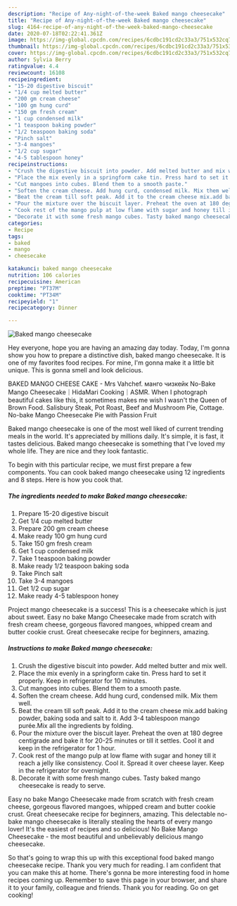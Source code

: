 ```yaml
---
description: "Recipe of Any-night-of-the-week Baked mango cheesecake"
title: "Recipe of Any-night-of-the-week Baked mango cheesecake"
slug: 4164-recipe-of-any-night-of-the-week-baked-mango-cheesecake
date: 2020-07-18T02:22:41.361Z
image: https://img-global.cpcdn.com/recipes/6cdbc191cd2c33a3/751x532cq70/baked-mango-cheesecake-recipe-main-photo.jpg
thumbnail: https://img-global.cpcdn.com/recipes/6cdbc191cd2c33a3/751x532cq70/baked-mango-cheesecake-recipe-main-photo.jpg
cover: https://img-global.cpcdn.com/recipes/6cdbc191cd2c33a3/751x532cq70/baked-mango-cheesecake-recipe-main-photo.jpg
author: Sylvia Berry
ratingvalue: 4.4
reviewcount: 16108
recipeingredient:
- "15-20 digestive biscuit"
- "1/4 cup melted butter"
- "200 gm cream cheese"
- "100 gm hung curd"
- "150 gm fresh cream"
- "1 cup condensed milk"
- "1 teaspoon baking powder"
- "1/2 teaspoon baking soda"
- "Pinch salt"
- "3-4 mangoes"
- "1/2 cup sugar"
- "4-5 tablespoon honey"
recipeinstructions:
- "Crush the digestive biscuit into powder. Add melted butter and mix well."
- "Place the mix evenly in a springform cake tin. Press hard to set it properly. Keep in refrigerator for 10 minutes."
- "Cut mangoes into cubes. Blend them to a smooth paste."
- "Soften the cream cheese. Add hung curd, condensed milk. Mix them well."
- "Beat the cream till soft peak. Add it to the cream cheese mix.add baking powder, baking soda and salt to it. Add 3-4 tablespoon mango purée.Mix all the ingredients by folding."
- "Pour the mixture over the biscuit layer. Preheat the oven at 180 degree centigrade and bake it for 20-25 minutes or till it settles. Cool it and keep in the refrigerator for 1 hour."
- "Cook rest of the mango pulp at low flame with sugar and honey till it reach a jelly like consistency. Cool it. Spread it over cheese layer. Keep in the refrigerator for overnight."
- "Decorate it with some fresh mango cubes. Tasty baked mango cheesecake is ready to serve."
categories:
- Recipe
tags:
- baked
- mango
- cheesecake

katakunci: baked mango cheesecake 
nutrition: 106 calories
recipecuisine: American
preptime: "PT37M"
cooktime: "PT34M"
recipeyield: "1"
recipecategory: Dinner

---
```



![Baked mango cheesecake](https://img-global.cpcdn.com/recipes/6cdbc191cd2c33a3/751x532cq70/baked-mango-cheesecake-recipe-main-photo.jpg)

Hey everyone, hope you are having an amazing day today. Today, I'm gonna show you how to prepare a distinctive dish, baked mango cheesecake. It is one of my favorites food recipes. For mine, I'm gonna make it a little bit unique. This is gonna smell and look delicious.

BAKED MANGO CHEESE CAKE - Mrs Vahchef. манго чизкейк No-Bake Mango Cheesecake｜HidaMari Cooking｜ASMR. When I photograph beautiful cakes like this, it sometimes makes me wish I wasn&#39;t the Queen of Brown Food. Salisbury Steak, Pot Roast, Beef and Mushroom Pie, Cottage. No-bake Mango Cheesecake Pie with Passion Fruit

Baked mango cheesecake is one of the most well liked of current trending meals in the world. It's appreciated by millions daily. It's simple, it is fast, it tastes delicious. Baked mango cheesecake is something that I've loved my whole life. They are nice and they look fantastic.


To begin with this particular recipe, we must first prepare a few components. You can cook baked mango cheesecake using 12 ingredients and 8 steps. Here is how you cook that.

<!--inarticleads1-->

##### The ingredients needed to make Baked mango cheesecake:

1. Prepare 15-20 digestive biscuit
1. Get 1/4 cup melted butter
1. Prepare 200 gm cream cheese
1. Make ready 100 gm hung curd
1. Take 150 gm fresh cream
1. Get 1 cup condensed milk
1. Take 1 teaspoon baking powder
1. Make ready 1/2 teaspoon baking soda
1. Take Pinch salt
1. Take 3-4 mangoes
1. Get 1/2 cup sugar
1. Make ready 4-5 tablespoon honey


Project mango cheesecake is a success! This is a cheesecake which is just about sweet. Easy no bake Mango Cheesecake made from scratch with fresh cream cheese, gorgeous flavored mangoes, whipped cream and butter cookie crust. Great cheesecake recipe for beginners, amazing. 

<!--inarticleads2-->

##### Instructions to make Baked mango cheesecake:

1. Crush the digestive biscuit into powder. Add melted butter and mix well.
1. Place the mix evenly in a springform cake tin. Press hard to set it properly. Keep in refrigerator for 10 minutes.
1. Cut mangoes into cubes. Blend them to a smooth paste.
1. Soften the cream cheese. Add hung curd, condensed milk. Mix them well.
1. Beat the cream till soft peak. Add it to the cream cheese mix.add baking powder, baking soda and salt to it. Add 3-4 tablespoon mango purée.Mix all the ingredients by folding.
1. Pour the mixture over the biscuit layer. Preheat the oven at 180 degree centigrade and bake it for 20-25 minutes or till it settles. Cool it and keep in the refrigerator for 1 hour.
1. Cook rest of the mango pulp at low flame with sugar and honey till it reach a jelly like consistency. Cool it. Spread it over cheese layer. Keep in the refrigerator for overnight.
1. Decorate it with some fresh mango cubes. Tasty baked mango cheesecake is ready to serve.


Easy no bake Mango Cheesecake made from scratch with fresh cream cheese, gorgeous flavored mangoes, whipped cream and butter cookie crust. Great cheesecake recipe for beginners, amazing. This delectable no-bake mango cheesecake is literally stealing the hearts of every mango lover! It&#39;s the easiest of recipes and so delicious! No Bake Mango Cheesecake - the most beautiful and unbelievably delicious mango cheesecake. 

So that's going to wrap this up with this exceptional food baked mango cheesecake recipe. Thank you very much for reading. I am confident that you can make this at home. There's gonna be more interesting food in home recipes coming up. Remember to save this page in your browser, and share it to your family, colleague and friends. Thank you for reading. Go on get cooking!
